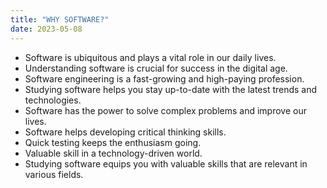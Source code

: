 ```yaml
---
title: "WHY SOFTWARE?"
date: 2023-05-08
---
```

* Software is ubiquitous and plays a vital role in our daily lives.
* Understanding software is crucial for success in the digital age.
* Software engineering is a fast-growing and high-paying profession.
* Studying software helps you stay up-to-date with the latest trends and technologies.
* Software has the power to solve complex problems and improve our lives.
* Software helps developing critical thinking skills.
* Quick testing keeps the enthusiasm going.
* Valuable skill in a technology-driven world.
* Studying software equips you with valuable skills that are relevant in various fields.
